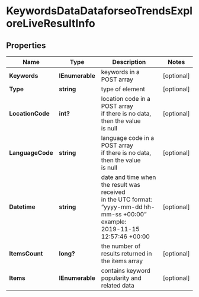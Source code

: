 # KeywordsDataDataforseoTrendsExploreLiveResultInfo


## Properties

| Name | Type | Description | Notes |
|------------ | ------------- | ------------- | -------------|
**Keywords** | **IEnumerable<string>** | keywords in a POST array |[optional]|
**Type** | **string** | type of element |[optional]|
**LocationCode** | **int?** | location code in a POST array<br>if there is no data, then the value is null |[optional]|
**LanguageCode** | **string** | language code in a POST array<br>if there is no data, then the value is null |[optional]|
**Datetime** | **string** | date and time when the result was received<br>in the UTC format: “yyyy-mm-dd hh-mm-ss +00:00”<br>example:<br>2019-11-15 12:57:46 +00:00 |[optional]|
**ItemsCount** | **long?** | the number of results returned in the items array |[optional]|
**Items** | **IEnumerable<DataforseoTrendsDataforseoTrendsGraphElementItem>** | contains keyword popularity and related data |[optional]|